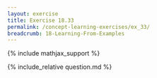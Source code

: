 ```yaml
---
layout: exercise
title: Exercise 18.33
permalink: /concept-learning-exercises/ex_33/
breadcrumb: 18-Learning-From-Examples
---
```


{% include mathjax_support %}

<div><i class="arrow-up loader" data-chapter="concept-learning-exercises" data-exercise="ex_33" data-rating="0"></i></div>
{% include_relative question.md %}

